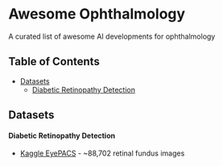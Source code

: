 # Awesome Ophthalmology
A curated list of awesome AI developments for ophthalmology




## Table of Contents

<!-- MarkdownTOC depth=4 -->

-  [Datasets](#datasets)
      -  [Diabetic Retinopathy Detection](#diabetic-retinopathy-detection)

<!-- /MarkdownTOC -->




<a name="datasets"></a>
## Datasets

<a name="diabetic-retinopathy-detection"></a>
#### Diabetic Retinopathy Detection
* [Kaggle EyePACS](https://www.kaggle.com/c/diabetic-retinopathy-detection/) - ~88,702 retinal fundus images